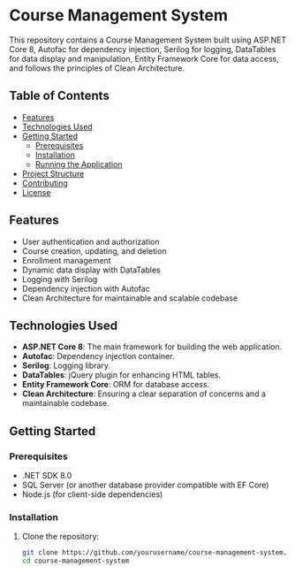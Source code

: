 # Course Management System

This repository contains a Course Management System built using ASP.NET Core 8, Autofac for dependency injection, Serilog for logging, DataTables for data display and manipulation, Entity Framework Core for data access, and follows the principles of Clean Architecture.

## Table of Contents
- [Features](#features)
- [Technologies Used](#technologies-used)
- [Getting Started](#getting-started)
  - [Prerequisites](#prerequisites)
  - [Installation](#installation)
  - [Running the Application](#running-the-application)
- [Project Structure](#project-structure)
- [Contributing](#contributing)
- [License](#license)

## Features
- User authentication and authorization
- Course creation, updating, and deletion
- Enrollment management
- Dynamic data display with DataTables
- Logging with Serilog
- Dependency injection with Autofac
- Clean Architecture for maintainable and scalable codebase

## Technologies Used
- **ASP.NET Core 8**: The main framework for building the web application.
- **Autofac**: Dependency injection container.
- **Serilog**: Logging library.
- **DataTables**: jQuery plugin for enhancing HTML tables.
- **Entity Framework Core**: ORM for database access.
- **Clean Architecture**: Ensuring a clear separation of concerns and a maintainable codebase.

## Getting Started

### Prerequisites
- .NET SDK 8.0
- SQL Server (or another database provider compatible with EF Core)
- Node.js (for client-side dependencies)

### Installation
1. Clone the repository:
   ```sh
   git clone https://github.com/yourusername/course-management-system.git
   cd course-management-system
